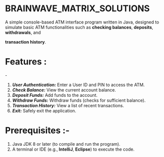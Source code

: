 # BRAINWAVE_MATRIX_SOLUTIONS

A simple console-based ATM interface program written in Java, designed to simulate basic ATM functionalities such as <b>checking balances</b>, <b>deposits</b>, <b>withdrawals</b>, and <b><p class="uppercase">transaction history</b>.

<h1>Features :</h1>-
<ol> <li> <i><b>User Authentication:</b></i> Enter a User ID and PIN to access the ATM.</li>
<li><i><b>Check Balance:</b></i> View the current account balance.</li>
<li><i><b>Deposit Funds:</b></i> Add funds to the account.</li>
<li><i><b>Withdraw Funds:</b></i> Withdraw funds (checks for sufficient balance).</li>
  <li><i><b>Transaction History:</b></i> View a list of recent transactions.</li>
  <li><i><b>Exit:</b></i> Safely exit the application.</li>
</ol>
<h1>Prerequisites :-</h1>
<ol>
  <li>Java JDK 8 or later (to compile and run the program).</li>
  <li> A terminal or IDE (e.g.,<b> IntelliJ</b>, <b>Eclipse</b>) to execute the code.</li>
</ol>
